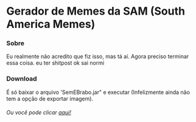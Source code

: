 # Gerador de Memes da SAM (South America Memes)

### Sobre
Eu realmente não acredito que fiz isso, mas tá aí. Agora preciso terminar essa coisa.
eu ter shitpost ok sai normi

### Download
É só baixar o arquivo 'SemEBrabo.jar" e executar (Infelizmente ainda não tem a opção de exportar imagem).
###### Ou você pode clicar [aqui!](https://github.com/MineSlim/GeradorMemesSAM/raw/master/SamEBrabo.jar)
